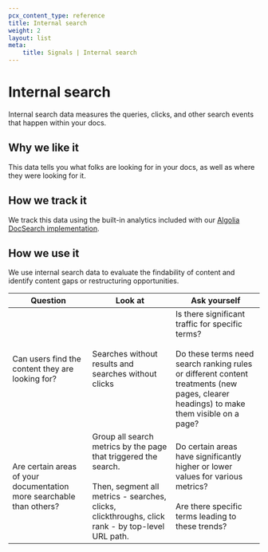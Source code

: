 ```yaml
---
pcx_content_type: reference
title: Internal search
weight: 2
layout: list
meta:
    title: Signals | Internal search
---
```


# Internal search

Internal search data measures the queries, clicks, and other search events that happen within your docs.

## Why we like it

This data tells you what folks are looking for in your docs, as well as where they were looking for it.

## How we track it

We track this data using the built-in analytics included with our [Algolia DocSearch implementation](https://docsearch.algolia.com/).

## How we use it

We use internal search data to evaluate the findability of content and identify content gaps or restructuring opportunities.

| Question | Look at | Ask yourself |
| --- | --- | --- |
| Can users find the content they are looking for? | Searches without results and searches without clicks | Is there significant traffic for specific terms?<br/><br/>Do these terms need search ranking rules or different content treatments (new pages, clearer headings) to make them visible on a page? |
| Are certain areas of your documentation more searchable than others? | Group all search metrics by the page that triggered the search.<br/><br/>Then, segment all metrics - searches, clicks, clickthroughs, click rank - by top-level URL path. | Do certain areas have significantly higher or lower values for various metrics?<br/><br/>Are there specific terms leading to these trends? |